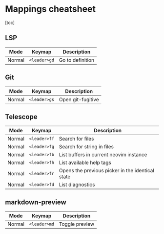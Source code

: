 # Mappings cheatsheet

[toc]

## LSP

| Mode   | Keymap       | Description      |
| ------ | ------------ | ---------------- |
| Normal | `<leader>gd` | Go to definition |

## Git

| Mode   | Keymap       | Description       |
| ------ | ------------ | ----------------- |
| Normal | `<leader>gs` | Open git-fugitive |

## Telescope

| Mode   | Keymap       | Description                                      |
| ------ | ------------ | ------------------------------------------------ |
| Normal | `<leader>ff` | Search for files                                 |
| Normal | `<leader>fg` | Search for string in files                       |
| Normal | `<leader>fb` | List buffers in current neovim instance          |
| Normal | `<leader>fh` | List available help tags                         |
| Normal | `<leader>fr` | Opens the previous picker in the identical state |
| Normal | `<leader>fd` | List diagnostics                                 |

## markdown-preview

| Mode   | Keymap       | Description    |
| ------ | ------------ | -------------- |
| Normal | `<leader>md` | Toggle preview |
